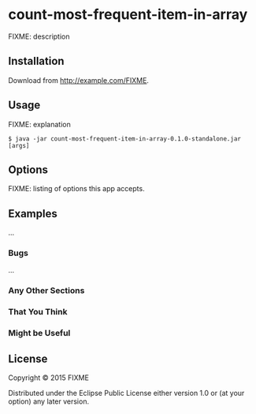 # count-most-frequent-item-in-array

FIXME: description

## Installation

Download from http://example.com/FIXME.

## Usage

FIXME: explanation

    $ java -jar count-most-frequent-item-in-array-0.1.0-standalone.jar [args]

## Options

FIXME: listing of options this app accepts.

## Examples

...

### Bugs

...

### Any Other Sections
### That You Think
### Might be Useful

## License

Copyright © 2015 FIXME

Distributed under the Eclipse Public License either version 1.0 or (at
your option) any later version.
